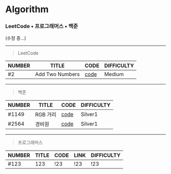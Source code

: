 # Algorithm  
### LeetCode • 프로그래머스 • 백준
(수정 중...)
   
* * *
>LeetCode  

|NUMBER|TITLE|CODE|DIFFICULTY|
|---|---|---|---|
|#2|Add Two Numbers|[code](https://github.com/holmir97/Algorithm/commit/30d64709ade3e6e805cb4fb3c03333e99b57f9cc)|Medium|


  
* * *
>백준  

|NUMBER|TITLE|CODE|DIFFICULTY|
|---|---|---|---|
|#1149|RGB 거리|[code](https://github.com/holmir97/Algorithm/commit/917b3eb3185b04f8bad659ba5f37e1dc95c1e845)|Silver1|
|#2564|경비원|[code](https://github.com/holmir97/Algorithm/commit/aca2134bdf347fc1eedb05a5bd51359d044c924f)|Silver1|



* * *
>프로그래머스  

|NUMBER|TITLE|CODE|LINK|DIFFICULTY|
|---|---|---|---|---|
|#123|123|!23|!23|!23|
